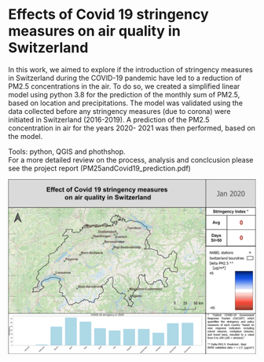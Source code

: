 # Effects of Covid 19 stringency measures on air quality in Switzerland  
  
In this work, we aimed to explore if the introduction of stringency measures in Switzerland 
during the COVID-19 pandemic have led to a reduction of PM2.5 concentrations in the air. 
To do so, we created a simplified linear model using python 3.8 for the prediction of 
the monthly sum of PM2.5, based on location and precipitations. The model was validated 
using the data collected before any stringency measures (due to corona) were initiated in 
Switzerland (2016-2019). A prediction of the PM2.5 concentration in air for the years 2020-
2021 was then performed, based on the model.
  
Tools: python, QGIS and phothshop.  
For a more detailed review on the process, analysis and conclcusion please see the project report (PM25andCovid19_prediction.pdf)

![alt text](https://github.com/Eitams/Covid19-and-air-quality/blob/main/prediction_ref_animated.gif "Logo Title Text 1")
